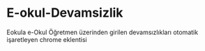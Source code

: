 # E-okul-Devamsizlik
Eokula e-Okul Öğretmen üzerinden girilen devamsızlıkları otomatik işaretleyen chrome eklentisi

